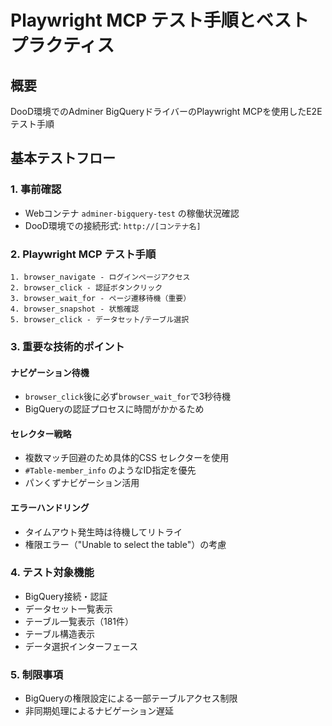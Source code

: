 # Playwright MCP テスト手順とベストプラクティス

## 概要
DooD環境でのAdminer BigQueryドライバーのPlaywright MCPを使用したE2Eテスト手順

## 基本テストフロー

### 1. 事前確認
- Webコンテナ `adminer-bigquery-test` の稼働状況確認
- DooD環境での接続形式: `http://[コンテナ名]`

### 2. Playwright MCP テスト手順
```
1. browser_navigate - ログインページアクセス
2. browser_click - 認証ボタンクリック  
3. browser_wait_for - ページ遷移待機（重要）
4. browser_snapshot - 状態確認
5. browser_click - データセット/テーブル選択
```

### 3. 重要な技術的ポイント

#### ナビゲーション待機
- `browser_click`後に必ず`browser_wait_for`で3秒待機
- BigQueryの認証プロセスに時間がかかるため

#### セレクター戦略
- 複数マッチ回避のため具体的CSS セレクターを使用
- `#Table-member_info` のようなID指定を優先
- パンくずナビゲーション活用

#### エラーハンドリング
- タイムアウト発生時は待機してリトライ
- 権限エラー（"Unable to select the table"）の考慮

### 4. テスト対象機能
- BigQuery接続・認証
- データセット一覧表示
- テーブル一覧表示（181件）
- テーブル構造表示
- データ選択インターフェース

### 5. 制限事項
- BigQueryの権限設定による一部テーブルアクセス制限
- 非同期処理によるナビゲーション遅延